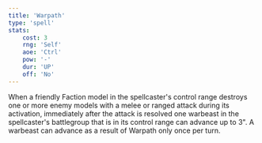 ```yaml
---
title: 'Warpath'
type: 'spell'
stats:
    cost: 3
    rng: 'Self'
    aoe: 'Ctrl'
    pow: '-'
    dur: 'UP'
    off: 'No'
---
```

When a friendly Faction model in the spellcaster's control range destroys one or more enemy models with a melee or ranged attack during its activation, immediately after the attack is resolved one warbeast in the spellcaster's battlegroup that is in its control range can advance up to 3". A warbeast can advance as a result of Warpath only once per turn.